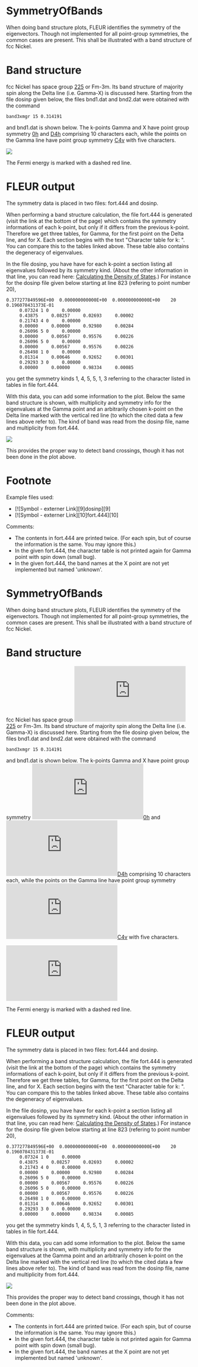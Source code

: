 # SymmetryOfBands

When doing band structure plots, FLEUR identifies the symmetry of the eigenvectors. Though not implemented for all point-group symmetries, the common cases are present. This shall be illustrated with a band structure of fcc Nickel. 



# Band structure 

fcc Nickel has space group [225][2] or Fm-3m. Its band structure of majority spin along the Delta line (i.e. Gamma-X) is discussed here. Starting from the file dosinp given below, the files bnd1.dat and bnd2.dat were obtained with the command 

    band3xmgr 15 0.314191
    

and bnd1.dat is shown below. The k-points Gamma and X have point group symmetry [0h][3] and [D4h][4] comprising 10 characters each, while the points on the Gamma line have point group symmetry [C4v][5] with five characters. 



![][6]

The Fermi energy is marked with a dashed red line. 



# FLEUR output 

The symmetry data is placed in two files: fort.444 and dosinp. 

When performing a band structure calculation, the file fort.444 is generated (visit the link at the bottom of the page) which contains the symmetry informations of each k-point, but only if it differs from the previous k-point. Therefore we get three tables, for Gamma, for the first point on the Delta line, and for X. Each section begins with the text "Character table for k: ". You can compare this to the tables linked above. These table also contains the degeneracy of eigenvalues. 

In the file dosinp, you have have for each k-point a section listing all eigenvalues followed by its symmetry kind. (About the other information in that line, you can read here: [Calculating the Density of States][6].) For instance for the dosinp file given below starting at line 823 (refering to point number 20), 

    0.377277849596E+00  0.000000000000E+00  0.000000000000E+00    20  0.196078431373E-01
         0.07324 1 0     0.00000
         0.43875     0.08257     0.02693     0.00002
         0.21743 4 0     0.00000
         0.00000     0.00000     0.92980     0.00284
         0.26096 5 0     0.00000
         0.00000     0.00567     0.95576     0.00226
         0.26096 5 0     0.00000
         0.00000     0.00567     0.95576     0.00226
         0.26498 1 0     0.00000
         0.01314     0.00646     0.92652     0.00301
         0.29293 3 0     0.00000
         0.00000     0.00000     0.98334     0.00085
    

you get the symmetry kinds 1, 4, 5, 5, 1, 3 referring to the character listed in tables in file fort.444. 

With this data, you can add some information to the plot. Below the same band structure is shown, with multiplicity and symmetry info for the eigenvalues at the Gamma point and an arbitrarily chosen k-point on the Delta line marked with the vertical red line (to which the cited data a few lines above refer to). The kind of band was read from the dosinp file, name and multiplicity from fort.444. 



![][7]

This provides the proper way to detect band crossings, though it has not been done in the plot above. 



# Footnote 

Example files used: 

*   [![Symbol - externer Link][9]dosinp][9] 
*   [![Symbol - externer Link][10]fort.444][10] 

Comments: 

*   The contents in fort.444 are printed twice. (For each spin, but of course the information is the same. You may ignore this.) 
*   In the given fort.444, the character table is not printed again for Gamma point with spin down (small bug). 
*   In the given fort.444, the band names at the X point are not yet implemented but named 'unknown'.

 [2]: http://www.webelements.com/webelements/elements/text/Ni/xtal.html
 [3]: http://www.cryst.ehu.es/cgi-bin/rep/programs/sam/point.py?sg=221
 [4]: http://www.cryst.ehu.es/cgi-bin/rep/programs/sam/point.py?sg=123
 [5]: http://www.cryst.ehu.es/cgi-bin/rep/programs/sam/point.py?sg=99
 # SymmetryOfBands

When doing band structure plots, FLEUR identifies the symmetry of the eigenvectors. Though not implemented for all point-group symmetries, the common cases are present. This shall be illustrated with a band structure of fcc Nickel. 



# Band structure 

fcc Nickel has space group [![Symbol - externer Link][2]225][2] or Fm-3m. Its band structure of majority spin along the Delta line (i.e. Gamma-X) is discussed here. Starting from the file dosinp given below, the files bnd1.dat and bnd2.dat were obtained with the command 

    band3xmgr 15 0.314191
    

and bnd1.dat is shown below. The k-points Gamma and X have point group symmetry [![Symbol - externer Link][3]0h][3] and [![Symbol - externer Link][4]D4h][4] comprising 10 characters each, while the points on the Gamma line have point group symmetry [![Symbol - externer Link][5]C4v][5] with five characters. 



![][5]

The Fermi energy is marked with a dashed red line. 



# FLEUR output 

The symmetry data is placed in two files: fort.444 and dosinp. 

When performing a band structure calculation, the file fort.444 is generated (visit the link at the bottom of the page) which contains the symmetry informations of each k-point, but only if it differs from the previous k-point. Therefore we get three tables, for Gamma, for the first point on the Delta line, and for X. Each section begins with the text "Character table for k: ". You can compare this to the tables linked above. These table also contains the degeneracy of eigenvalues. 

In the file dosinp, you have have for each k-point a section listing all eigenvalues followed by its symmetry kind. (About the other information in that line, you can read here: [Calculating the Density of States][6].) For instance for the dosinp file given below starting at line 823 (refering to point number 20), 

    0.377277849596E+00  0.000000000000E+00  0.000000000000E+00    20  0.196078431373E-01
         0.07324 1 0     0.00000
         0.43875     0.08257     0.02693     0.00002
         0.21743 4 0     0.00000
         0.00000     0.00000     0.92980     0.00284
         0.26096 5 0     0.00000
         0.00000     0.00567     0.95576     0.00226
         0.26096 5 0     0.00000
         0.00000     0.00567     0.95576     0.00226
         0.26498 1 0     0.00000
         0.01314     0.00646     0.92652     0.00301
         0.29293 3 0     0.00000
         0.00000     0.00000     0.98334     0.00085
    

you get the symmetry kinds 1, 4, 5, 5, 1, 3 referring to the character listed in tables in file fort.444. 

With this data, you can add some information to the plot. Below the same band structure is shown, with multiplicity and symmetry info for the eigenvalues at the Gamma point and an arbitrarily chosen k-point on the Delta line marked with the vertical red line (to which the cited data a few lines above refer to). The kind of band was read from the dosinp file, name and multiplicity from fort.444. 



![][7]

This provides the proper way to detect band crossings, though it has not been done in the plot above. 




Comments: 

*   The contents in fort.444 are printed twice. (For each spin, but of course the information is the same. You may ignore this.) 
*   In the given fort.444, the character table is not printed again for Gamma point with spin down (small bug). 
*   In the given fort.444, the band names at the X point are not yet implemented but named 'unknown'.

 [2]: http://www.webelements.com/webelements/elements/text/Ni/xtal.html
 [3]: http://www.cryst.ehu.es/cgi-bin/rep/programs/sam/point.py?sg=221
 [4]: http://www.cryst.ehu.es/cgi-bin/rep/programs/sam/point.py?sg=123
 [5]: http://www.cryst.ehu.es/cgi-bin/rep/programs/sam/point.py?sg=99
 [6]: http://www.flapw.de/pm/datapool/sympsi/fleursym_ni_up_gamma_x_up_1.png ""
 [7]: http://www.flapw.de/pm/datapool/sympsi/fleursym_ni_up_gamma_x_up_2.png ""
